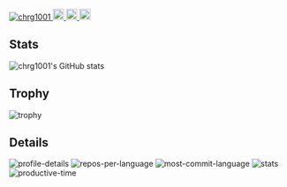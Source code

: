 <p align="left">
  <a href="https://github.com/chrg1001/">
    <img src="https://komarev.com/ghpvc/?username=chrg1001" alt="chrg1001" />
  </a>
  <a href="https://github.com/chrg1001">
    <img height="20" src="https://img.shields.io/github/followers/chrg1001?label=follow&logo=github&style=flat" />
  </a>
  <a href="http://qiita.com/chrg">
    <img height="20" src="https://qiita-badge.apiapi.app/s/chrg/posts.svg" />
  </a>
  <a href="http://qiita.com/chrg">
    <img height="20" src="https://qiita-badge.apiapi.app/s/chrg/contributions.svg" />
  </a>
</p>

## Stats

![chrg1001's GitHub stats](https://github-readme-stats.vercel.app/api?username=chrg1001&theme=discord_old_blurple&show_icons=true)

## Trophy

![trophy](https://github-profile-trophy.vercel.app/?username=chrg1001&theme=discord)

## Details

![profile-details](http://github-profile-summary-cards.vercel.app/api/cards/profile-details?username=chrg1001&theme=discord_old_blurple)
![repos-per-language](http://github-profile-summary-cards.vercel.app/api/cards/repos-per-language?username=chrg1001&theme=discord_old_blurple)
![most-commit-language](http://github-profile-summary-cards.vercel.app/api/cards/most-commit-language?username=chrg1001&theme=discord_old_blurple)
![stats](http://github-profile-summary-cards.vercel.app/api/cards/stats?username=chrg1001&theme=discord_old_blurple)
![productive-time](http://github-profile-summary-cards.vercel.app/api/cards/productive-time?username=chrg1001&theme=discord_old_blurple&utcOffset=8)
